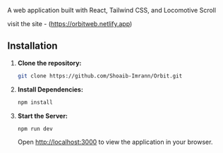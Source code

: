 A web application built with React, Tailwind CSS, and Locomotive Scroll

visit the site - (https://orbitweb.netlify.app)

## Installation

1. **Clone the repository:**

    ```bash
    git clone https://github.com/Shoaib-Imrann/Orbit.git
    ```

2. **Install Dependencies:**

    ```bash
    npm install
    ```

3. **Start the Server:**

    ```bash
    npm run dev
    ```

    Open [http://localhost:3000](http://localhost:3000) to view the application in your browser.




